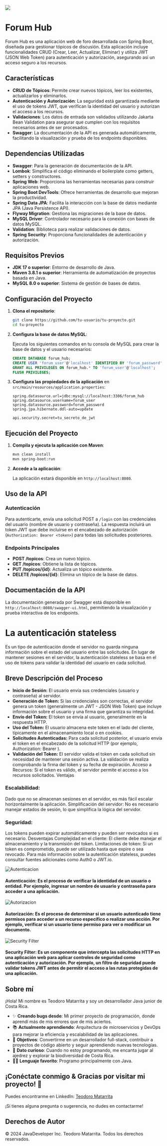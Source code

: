 
<img src="https://img.shields.io/badge/STATUS-FINALIZADO-green" display="inline" >


# Forum Hub

Forum Hub es una aplicación web de foro desarrollada con Spring Boot, diseñada para gestionar tópicos de discusión. Esta aplicación incluye funcionalidades CRUD (Crear, Leer, Actualizar, Eliminar) y utiliza JWT (JSON Web Token) para autenticación y autorización, asegurando así un acceso seguro a los recursos.

## Características

- **CRUD de Tópicos**: Permite crear nuevos tópicos, leer los existentes, actualizarlos y eliminarlos.
- **Autenticación y Autorización**: La seguridad está garantizada mediante el uso de tokens JWT, que verifican la identidad del usuario y autorizan el acceso a los recursos.
- **Validaciones**: Los datos de entrada son validados utilizando Jakarta Bean Validation para asegurar que cumplen con los requisitos necesarios antes de ser procesados.
- **Swagger**: La documentación de la API es generada automáticamente, facilitando la visualización y prueba de los endpoints disponibles.

## Dependencias Utilizadas

- **Swagger**: Para la generación de documentación de la API.
- **Lombok**: Simplifica el código eliminando el boilerplate como getters, setters y constructores.
- **Spring Web**: Proporciona las herramientas necesarias para construir aplicaciones web.
- **Spring Boot DevTools**: Ofrece herramientas de desarrollo que mejoran la productividad.
- **Spring Data JPA**: Facilita la interacción con la base de datos mediante JPA (Java Persistence API).
- **Flyway Migration**: Gestiona las migraciones de la base de datos.
- **MySQL Driver**: Controlador necesario para la conexión con bases de datos MySQL.
- **Validation**: Biblioteca para realizar validaciones de datos.
- **Spring Security**: Proporciona funcionalidades de autenticación y autorización.

## Requisitos Previos

- **JDK 17 o superior**: Entorno de desarrollo de Java.
- **Maven 3.8.1 o superior**: Herramienta de automatización de proyectos basada en Java.
- **MySQL 8.0 o superior**: Sistema de gestión de bases de datos.

## Configuración del Proyecto

1. **Clona el repositorio**:

    ```bash
    git clone https://github.com/tu-usuario/tu-proyecto.git
    cd tu-proyecto
    ```

2. **Configura la base de datos MySQL**:

   Ejecuta los siguientes comandos en tu consola de MySQL para crear la base de datos y el usuario necesarios:

    ```sql
    CREATE DATABASE forum_hub;
    CREATE USER 'forum_user'@'localhost' IDENTIFIED BY 'forum_password';
    GRANT ALL PRIVILEGES ON forum_hub.* TO 'forum_user'@'localhost';
    FLUSH PRIVILEGES;
    ```

3. **Configura las propiedades de la aplicación** en `src/main/resources/application.properties`:

    ```properties
    spring.datasource.url=jdbc:mysql://localhost:3306/forum_hub
    spring.datasource.username=forum_user
    spring.datasource.password=forum_password
    spring.jpa.hibernate.ddl-auto=update

    api.security.secret=tu_secreto_de_jwt
    ```

## Ejecución del Proyecto

1. **Compila y ejecuta la aplicación con Maven**:

    ```bash
    mvn clean install
    mvn spring-boot:run
    ```

2. **Accede a la aplicación**:

   La aplicación estará disponible en `http://localhost:8080`.

## Uso de la API

### Autenticación

Para autenticarte, envía una solicitud POST a `/login` con las credenciales del usuario (nombre de usuario y contraseña). La respuesta incluirá un token JWT que debe incluirse en el encabezado de autorización (`Authorization: Bearer <token>`) para todas las solicitudes posteriores.

### Endpoints Principales

- **POST /topicos**: Crea un nuevo tópico.
- **GET /topicos**: Obtiene la lista de tópicos.
- **PUT /topicos/{id}**: Actualiza un tópico existente.
- **DELETE /topicos/{id}**: Elimina un tópico de la base de datos.

## Documentación de la API

La documentación generada por Swagger está disponible en `http://localhost:8080/swagger-ui.html`, permitiendo la visualización y prueba interactiva de los endpoints.


# La autenticación stateless
Es un tipo de autenticación donde el servidor no guarda ninguna información sobre el estado del usuario entre las solicitudes. En lugar de mantener sesiones en el servidor, la autenticación stateless se basa en el uso de tokens para validar la identidad del usuario en cada solicitud.

## Breve Descripción del Proceso
- **Inicio de Sesión:**
  El usuario envía sus credenciales (usuario y contraseña) al servidor.
- **Generación de Token:**
  Si las credenciales son correctas, el servidor genera un token (generalmente un JWT - JSON Web Token) que incluye información sobre el usuario y una firma que garantiza su integridad.
- **Envío del Token:**
  El token se envía al usuario, generalmente en la respuesta HTTP.
- **Uso del Token:**
  El usuario almacena este token en el lado del cliente, típicamente en el almacenamiento local o en cookies.
- **Solicitudes Autenticadas:**
  Para cada solicitud posterior, el usuario envía el token en el encabezado de la solicitud HTTP (por ejemplo, Authorization: Bearer <token>).
- **Validación del Token:**
  El servidor valida el token en cada solicitud sin necesidad de mantener una sesión activa. La validación se realiza comprobando la firma del token y su fecha de expiración.
  Acceso a Recursos: Si el token es válido, el servidor permite el acceso a los recursos solicitados.
  Ventajas
### Escalabilidad:
Dado que no se almacenan sesiones en el servidor, es más fácil escalar horizontalmente la aplicación.
Simplificación del servidor: No es necesario manejar estados de sesión, lo que simplifica la lógica del servidor.
### Seguridad:
Los tokens pueden expirar automáticamente y pueden ser revocados si es necesario.
Desventajas
Complejidad en el cliente: El cliente debe manejar el almacenamiento y la transmisión del token.
Limitaciones de token: Si un token es comprometido, puede ser utilizado hasta que expire o sea revocado.
Para más información sobre la autenticación stateless, puedes consultar fuentes adicionales como Auth0 o JWT.io.

 ![Autenticacion](img/autenticacion%20stateless.jpg)
 #### Autenticación: Es el proceso de verificar la identidad de un usuario o entidad. Por ejemplo, ingresar un nombre de usuario y contraseña para acceder a una aplicación.

 ![Autorizacion ](img/autorizacion%20stateless.jpg)
 #### Autorización: Es el proceso de determinar si un usuario autenticado tiene permisos para acceder a un recurso específico o realizar una acción. Por ejemplo, verificar si un usuario tiene permiso para ver o modificar un documento.


![Security Filter](img/autorizacion%20stateless.jpg)
#### Security Filter: Es un componente que intercepta las solicitudes HTTP en una aplicación web para aplicar controles de seguridad como autenticación y autorización. Por ejemplo, un filtro de seguridad puede validar tokens JWT antes de permitir el acceso a las rutas protegidas de una aplicación.

## Sobre mí

¡Hola! Mi nombre es Teodoro Matarrita y soy un desarrollador Java junior de Costa Rica.

- ✨ **Creando bugs desde**: Mi primer proyecto de programación, donde aprendí más de mis errores que de mis aciertos.
- 📚 **Actualmente aprendiendo**: Arquitectura de microservicios y DevOps para mejorar la eficiencia y escalabilidad de las aplicaciones.
- 🎯 **Objetivos**: Convertirme en un desarrollador full-stack, contribuir a proyectos de código abierto y seguir aprendiendo nuevas tecnologías.
- 🎲 **Dato curioso**: Cuando no estoy programando, me encanta jugar al ajedrez y explorar la biodiversidad de Costa Rica.
- 👨‍💻 **Lenguaje favorito**: Programo principalmente con Java.

## ¡Conéctate conmigo & Gracias por visitar mi proyecto! 👋

Puedes encontrarme en LinkedIn: [Teodoro Matarrita](https://www.linkedin.com/in/teodoro-matarrita/)

¡Si tienes alguna pregunta o sugerencia, no dudes en contactarme!

## Derechos de Autor
© 2024 JavaDeveloper Inc. Teodoro Matarrita. Todos los derechos reservados.
